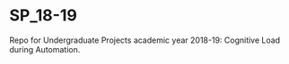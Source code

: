 # SP_18-19
Repo for Undergraduate Projects academic year 2018-19: Cognitive Load during Automation.
